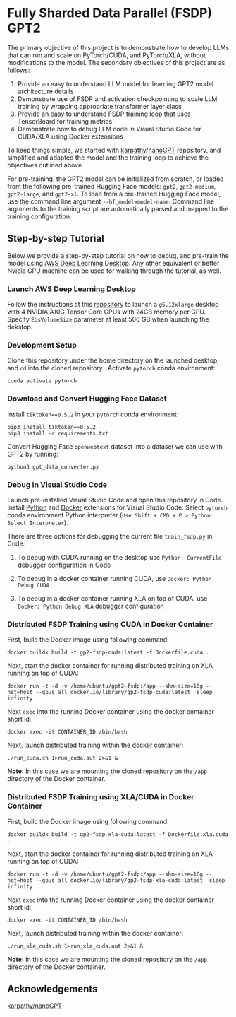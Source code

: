 
# Fully Sharded Data Parallel (FSDP) GPT2

The primary objective of this project is to demonstrate how to develop LLMs that can run and scale on PyTorch/CUDA, and PyTorch/XLA, without modifications to the model. The secondary objectives of this project are as follows:

1. Provide an easy to understand LLM model for learning GPT2 model architecture details
2. Demonstrate use of FSDP and activation checkpointing to scale LLM training by wrapping appropriate transformer layer class
3. Provide an easy to understand FSDP training loop that uses TensorBoard for training metrics
4. Demonstrate how to debug LLM code in Visual Studio Code for CUDA/XLA using Docker extensions

To keep things simple, we started with [karpathy/nanoGPT](https://github.com/karpathy/nanoGPT) repository, and simplified and adapted the model and the training loop to achieve the objectives outlined above.

For pre-training, the GPT2 model can be initialized from scratch, or loaded from the following pre-trained Hugging Face models: `gpt2`, `gpt2-medium`, `gpt2-large`,  and `gpt2-xl`. To load from a pre-trained Hugging Face model, use the command line argument `--hf_model=model-name`.  Command line arguments to the training script are automatically parsed and mapped to the training configuration. 

## Step-by-step Tutorial

Below we provide a step-by-step tutorial on how to debug, and pre-train the model using [AWS Deep Learning Desktop](https://github.com/aws-samples/aws-deep-learning-ami-ubuntu-dcv-desktop). Any other equivalent or better Nvidia GPU machine can be used for walking through the tutorial, as well.

### Launch AWS Deep Learning Desktop

Follow the instructions at this [repository](https://github.com/aws-samples/aws-deep-learning-ami-ubuntu-dcv-desktop) to launch a `g5.12xlarge` desktop with 4 NVIDIA A10G Tensor Core GPUs with 24GB memory per GPU. Specify `EbsVolumeSize` parameter at least 500 GB when launching the dekstop.

### Development Setup

Clone this repository under the home directory on the launched desktop, and `cd` into the cloned repository . Activate `pytorch` conda environment:

    conda activate pytorch

### Download and Convert Hugging Face Dataset

Install `tiktoken==0.5.2` in your `pytorch` conda environment:

    pip3 install tiktoken==0.5.2
    pip3 install -r requirements.txt

Convert Hugging Face `openwebtext` dataset into a dataset we can use with GPT2 by running:

    python3 gpt_data_converter.py

### Debug in Visual Studio Code

Launch pre-installed Visual Studio Code and open this repository in Code. Install [Python](https://code.visualstudio.com/docs/languages/python) and [Docker](https://code.visualstudio.com/docs/containers/overview) extensions for Visual Studio Code. Select `pytorch` conda environment Python interpreter (`Use Shift + CMD + P > Python: Select Interpreter`). 

There are three options for debugging the current file `train_fsdp.py` in Code:

1. To debug with CUDA running on the desktop use `Python: CurrentFile` debugger configuration in Code
2. To debug in a docker container running CUDA, use `Docker: Python Debug CUDA` 

3. To debug in a docker container running XLA on top of CUDA, use `Docker: Python Debug XLA` debugger configuration 

### Distributed FSDP Training using CUDA in Docker Container

First, build the Docker image using following command:

    docker buildx build -t gp2-fsdp-cuda:latest -f Dockerfile.cuda .

Next, start the docker container for running distributed training on XLA running on top of CUDA:

    docker run -t -d -v /home/ubuntu/gpt2-fsdp:/app --shm-size=16g --net=host --gpus all docker.io/library/gp2-fsdp-cuda:latest  sleep infinity

Next `exec` into the running Docker container using the docker container short id:

    docker exec -it CONTAINER_ID /bin/bash

Next, launch distributed training within the docker container:

    ./run_cuda.sh 1>run_cuda.out 2>&1 &

**Note:** In this case we are mounting the cloned repository on the `/app` directory of the Docker container.

### Distributed FSDP Training using XLA/CUDA in Docker Container

First, build the Docker image using following command:

    docker buildx build -t gp2-fsdp-xla-cuda:latest -f Dockerfile.xla.cuda .

Next, start the docker container for running distributed training on XLA running on top of CUDA:

    docker run -t -d -v /home/ubuntu/gpt2-fsdp:/app --shm-size=16g --net=host --gpus all docker.io/library/gp2-fsdp-xla-cuda:latest  sleep infinity

Next `exec` into the running Docker container using the docker container short id:

    docker exec -it CONTAINER_ID /bin/bash

Next, launch distributed training within the docker container:

    ./run_xla_cuda.sh 1>run_xla_cuda.out 2>&1 &

**Note:** In this case we are mounting the cloned repository on the `/app` directory of the Docker container. 

## Acknowledgements

[karpathy/nanoGPT](https://github.com/karpathy/nanoGPT)
